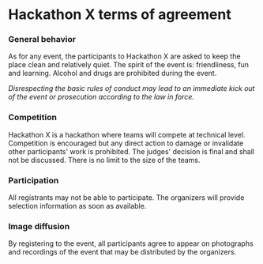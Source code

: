 # Hackathon X terms of agreement

### General behavior
As for any event, the participants to Hackathon X are asked to keep the place clean and relatively quiet. The spirit of the event is: friendliness, fun and learning.
Alcohol and drugs are prohibited during the event.

*Disrespecting the basic rules of conduct may lead to an immediate kick out of the event or prosecution according to the law in force.*


### Competition
Hackathon X is a hackathon where teams will compete at technical level. Competition is encouraged but any direct action to damage or invalidate other participants' work is prohibited.
The judges' decision is final and shall not be discussed.
There is no limit to the size of the teams.


### Participation
All registrants may not be able to participate. The organizers will provide selection information as soon as available.



### Image diffusion
By registering to the event, all participants agree to appear on photographs and recordings of the event that may be distributed by the organizers.
